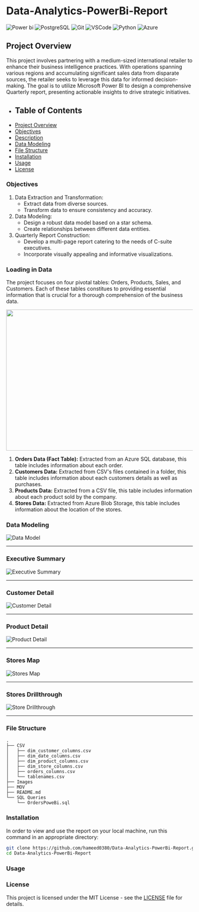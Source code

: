 # Data-Analytics-PowerBi-Report

![Power bi](https://img.shields.io/badge/power_BI-FF9900?style=for-the-badge&logo=powerbi&logoColor=white) ![PostgreSQL](https://img.shields.io/badge/postgresql-3776AB?style=for-the-badge&logo=postgresql&logoColor=white) ![Git](https://img.shields.io/badge/Git-B1361E?style=for-the-badge&logo=git&logoColor=white) ![VSCode](https://img.shields.io/badge/VSCode-2962FF?style=for-the-badge&logo=visual%20studio&logoColor=white) ![Python](https://img.shields.io/badge/Python-3776AB?style=for-the-badge&logo=python&logoColor=white) ![Azure](https://img.shields.io/badge/azure-%230072C6.svg?style=for-the-badge&logo=microsoftazure&logoColor=white)


## Project Overview
This project involves partnering with a medium-sized international retailer to enhance their business intelligence practices. With operations spanning various regions and accumulating significant sales data from disparate sources, the retailer seeks to leverage this data for informed decision-making. The goal is to utilize Microsoft Power BI to design a comprehensive Quarterly report, presenting actionable insights to drive strategic initiatives.

- ## Table of Contents
- [Project Overview](#project-overview)
- [Objectives](#objectives)
- [Description](#description)
- [Data Modeling](#data-modeling)
- [File Structure](#file-structure)
- [Installation](#installation)
- [Usage](#usage)
- [License](#license)

### Objectives
1. Data Extraction and Transformation:
   - Extract data from diverse sources.
   - Transform data to ensure consistency and accuracy.
2. Data Modeling:
   - Design a robust data model based on a star schema.
   - Create relationships between different data entities.
3. Quarterly Report Construction:
   - Develop a multi-page report catering to the needs of C-suite executives.
   - Incorporate visually appealing and informative visualizations.

### Loading in Data
The project focuses on four pivotal tables: Orders, Products, Sales, and Customers. Each of these tables constitues to providing essential information that is crucial for a thorough comprehension of the business data.

<img src="Images/Report-Process.png" width="600" height="380">

<br>

1. **Orders Data (Fact Table):** Extracted from an Azure SQL database, this table includes information about each order.
2. **Customers Data:** Extracted from CSV's files contained in a folder, this table includes information about each customers details as well as purchases.
3. **Products Data:** Extracted from a CSV file, this table includes information about each product sold by the company.
4. **Stores Data:** Extracted from Azure Blob Storage, this table includes information about the location of the stores.


### Data Modeling

![Data Model](Images/Data-Model.png)

***
### Executive Summary

![Executive Summary](Images/Executive-Summary.png)

***
### Customer Detail

![Customer Detail](Images/Customer-Detail.png)

***
### Product Detail

![Product Detail](Images/Product-Detail.png)

***
### Stores Map

![Stores Map](Images/Stores-Map.png)

***
### Stores Drillthrough

![Store Drillthrough](Images/Store-Drillthrough.png)


***
### File Structure
    .
    ├── CSV
    │   ├── dim_customer_columns.csv
    │   ├── dim_date_columns.csv
    │   ├── dim_product_columns.csv
    │   ├── dim_store_columns.csv
    │   ├── orders_columns.csv
    │   └── tablenames.csv
    ├── Images
    ├── MOV
    ├── README.md
    └── SQL Queries
        └── OrdersPoweBi.sql

### Installation
In order to view and use the report on your local machine, run this command in an appropriate directory:

   ``` bash
   git clone https://github.com/hameed0380/Data-Analytics-PowerBi-Report.git
   cd Data-Analytics-PowerBi-Report

   ```

### Usage

### License
This project is licensed under the MIT License - see the [LICENSE](LICENSE.md) file for details.